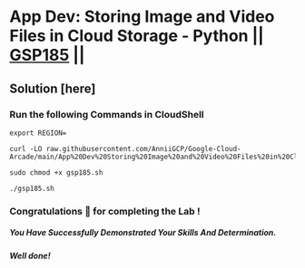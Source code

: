 # App Dev: Storing Image and Video Files in Cloud Storage - Python || [GSP185](https://www.cloudskillsboost.google/focuses/1075?parent=catalog) ||

## Solution [here] 

### Run the following Commands in CloudShell

```
export REGION=
```
```
curl -LO raw.githubusercontent.com/AnniiGCP/Google-Cloud-Arcade/main/App%20Dev%20Storing%20Image%20and%20Video%20Files%20in%20Cloud%20Storage%20Python/gsp185.sh

sudo chmod +x gsp185.sh

./gsp185.sh
```

### Congratulations 🎉 for completing the Lab !

##### *You Have Successfully Demonstrated Your Skills And Determination.*

#### *Well done!*

 

 
